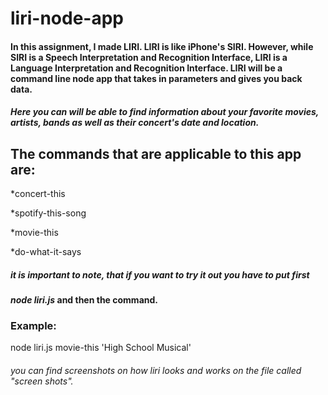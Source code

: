 # liri-node-app
#### In this assignment, I made LIRI. LIRI is like iPhone's SIRI. However, while SIRI is a Speech Interpretation and Recognition Interface, LIRI is a Language Interpretation and Recognition Interface. LIRI will be a command line node app that takes in parameters and gives you back data.
##### Here you can will be able to find information about your favorite movies, artists, bands as well as their concert's date and location. 

## The commands that are applicable to this app are:
*concert-this

*spotify-this-song

*movie-this

*do-what-it-says

##### it is important to note, that if you want to try it out you have to put first 
#### _*node liri.js*_ and then the command.

### Example:
node liri.js movie-this 'High School Musical'

###### you can find screenshots on how liri looks and works on the file called "screen shots".

